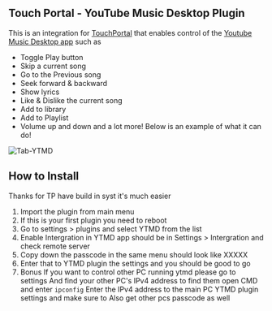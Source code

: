 

## Touch Portal - YouTube Music Desktop Plugin
This is an integration for [TouchPortal](https://www.touch-portal.com/) that enables control of the [Youtube Music Desktop app](https://ytmdesktop.app) such as
- Toggle Play button
- Skip a current song
- Go to the Previous song
- Seek forward & backward
- Show lyrics
- Like & Dislike the current song
- Add to library
- Add to Playlist
- Volume up and down
and a lot more! Below is an example of what it can do!

![Tab-YTMD](https://user-images.githubusercontent.com/55416314/107865596-001dec00-6e1d-11eb-8896-07fd6ee6ad9a.png)

## How to Install
Thanks for TP have build in syst it's much easier
1. Import the plugin from main menu
2. If this is your first plugin you need to reboot
3. Go to settings > plugins and select YTMD from the list
4. Enable Intergration in YTMD app should be in Settings > Intergration and check remote server
5. Copy down the passcode in the same menu should look like XXXXX
6. Enter that to YTMD plugin the settings and you should be good to go
7. Bonus If you want to control other PC running ytmd please go to settings
And find your other PC's IPv4 address to find them open CMD and enter `ipconfig`
Enter the IPv4 address to the main PC YTMD plugin settings and make sure to
Also get other pcs passcode as well
